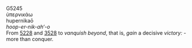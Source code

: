 <body>
  <p>G5245<br>  ὑπερνικάω  <br> hupernikaō  <br><i>hoop-er-nik-ah‘-o </i><br>From <a href="g5228.htm">5228</a> and <a href="g3528.htm">3528</a>  to <i>vanquish</i> <i>beyond</i>, that is, <i>gain</i> a decisive <i>victory:</i> - more than conquer.<br></p>
 </body>